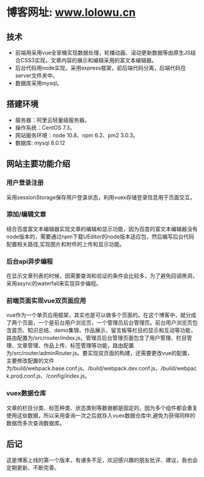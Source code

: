 # 博客网址: www.lolowu.cn

## 技术
* 前端用采用vue全家桶实现数据处理，轮播动画、滚动更新数据等由原生JS结合CSS3实现，文章内容的展示和编辑采用的富文本编辑器。
* 后台代码用node实现，采用express框架，前后端代码分离，后端代码在server文件夹中。
* 数据库采用mysql。

## 搭建环境
* 服务器：阿里云轻量级服务器。
* 操作系统：CentOS 7.3。
* 网站服务环境：node 10.8、npm 6.2、pm2 3.0.3。
* 数据库: mysql 8.0.12

## 网站主要功能介绍
### 用户登录注册
  采用sessionStorage保存用户登录状态，利用vuex存储登录信息用于页面交互。
### 添加/编辑文章
  结合百度富文本编辑器实现文章的编辑和显示功能，因为百度的富文本编辑器没有node版本的，需要通过npm下载UEditor的node版本适应包，然后编写后台代码配置相关路径,实现图片和附件的上传和显示功能。
### 后台api异步编程
  在显示文章列表的时候，因需要查询和验证的条件会比较多，为了避免回调黑洞，采用async的waterfall来实现异步编程。
### 前端页面实现vue双页面应用
  vue作为一个单页应用框架，其实也是可以做多个页面的。在这个博客中，就分成了两个页面，一个是前台用户浏览页，一个管理员后台管理页。前台用户浏览页包含首页、知识总结、demo集锦、作品展示、留言板等栏目的显示和互动等功能，路由配置为/src/router/index.js。管理员后台管理页面包含了用户管理、栏目管理、文章管理、作品上传、标签管理等功能，路由配置为/src/router/adminRouter.js。要实现双页面的构建，还需要更改vue的配置，主要修改配置的文件为/build/webpack.base.conf.js、/build/webpack.dev.conf.js、/build/webpack.prod.conf.js、/config/index.js。
### vuex数据仓库
  文章的栏目分类、标签种类、状态类别等数据都是固定的，因为多个组件都会重复使用这些数据，所以采用查询一次之后就存入vuex数据仓库中,避免为获得同样的数据而多次查询数据库。

## 后记
  这是博客上线的第一个版本，有诸多不足，欢迎感兴趣的朋友批评、建议，我也会定期更新、不断完善。
